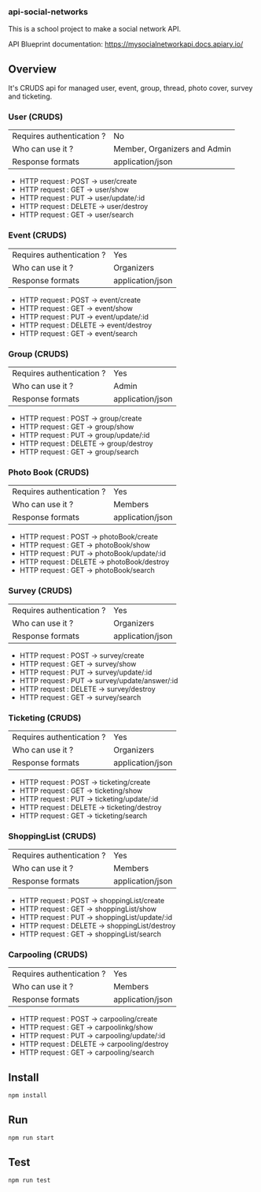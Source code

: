 ### api-social-networks

This is a school project to make a social network API.

API Blueprint documentation:
https://mysocialnetworkapi.docs.apiary.io/

## Overview
It's CRUDS api for managed user, event, group, thread, photo cover, survey and ticketing.


### User (CRUDS)

|                            |                  |
|----------------------------|------------------|
| Requires authentication ?  | No               |
| Who can use it ?           | Member, Organizers and Admin  |
| Response formats           | application/json |

* HTTP request : POST → user/create
* HTTP request : GET → user/show
* HTTP request : PUT → user/update/:id
* HTTP request : DELETE → user/destroy
* HTTP request : GET → user/search


### Event (CRUDS)

|                            |                  |
|----------------------------|------------------|
| Requires authentication ?  | Yes               |
| Who can use it ?           | Organizers
| Response formats           | application/json |

* HTTP request : POST → event/create
* HTTP request : GET → event/show
* HTTP request : PUT → event/update/:id
* HTTP request : DELETE → event/destroy
* HTTP request : GET → event/search


### Group (CRUDS)

|                            |                  |
|----------------------------|------------------|
| Requires authentication ?  | Yes               |
| Who can use it ?           | Admin
| Response formats           | application/json |

* HTTP request : POST → group/create
* HTTP request : GET → group/show
* HTTP request : PUT → group/update/:id
* HTTP request : DELETE → group/destroy
* HTTP request : GET → group/search


### Photo Book (CRUDS)

|                            |                  |
|----------------------------|------------------|
| Requires authentication ?  | Yes               |
| Who can use it ?           | Members
| Response formats           | application/json |

* HTTP request : POST → photoBook/create
* HTTP request : GET → photoBook/show
* HTTP request : PUT → photoBook/update/:id
* HTTP request : DELETE → photoBook/destroy
* HTTP request : GET → photoBook/search


### Survey (CRUDS)

|                            |                  |
|----------------------------|------------------|
| Requires authentication ?  | Yes               |
| Who can use it ?           | Organizers
| Response formats           | application/json |

* HTTP request : POST → survey/create
* HTTP request : GET → survey/show
* HTTP request : PUT → survey/update/:id
* HTTP request : PUT → survey/update/answer/:id
* HTTP request : DELETE → survey/destroy
* HTTP request : GET → survey/search


### Ticketing (CRUDS)

|                            |                  |
|----------------------------|------------------|
| Requires authentication ?  | Yes               |
| Who can use it ?           | Organizers
| Response formats           | application/json |

* HTTP request : POST → ticketing/create
* HTTP request : GET → ticketing/show
* HTTP request : PUT → ticketing/update/:id
* HTTP request : DELETE → ticketing/destroy
* HTTP request : GET → ticketing/search


### ShoppingList (CRUDS)

|                            |                  |
|----------------------------|------------------|
| Requires authentication ?  | Yes               |
| Who can use it ?           | Members
| Response formats           | application/json |

* HTTP request : POST → shoppingList/create
* HTTP request : GET → shoppingList/show
* HTTP request : PUT → shoppingList/update/:id
* HTTP request : DELETE → shoppingList/destroy
* HTTP request : GET → shoppingList/search

### Carpooling (CRUDS)

|                            |                  |
|----------------------------|------------------|
| Requires authentication ?  | Yes               |
| Who can use it ?           | Members
| Response formats           | application/json |

* HTTP request : POST → carpooling/create
* HTTP request : GET → carpoolinkg/show
* HTTP request : PUT → carpooling/update/:id
* HTTP request : DELETE → carpooling/destroy
* HTTP request : GET → carpooling/search


## Install
```
npm install

```
## Run

```
npm run start

```

## Test

```
npm run test

```
